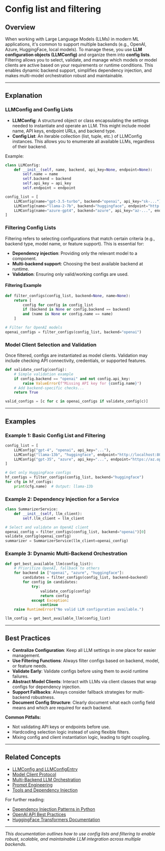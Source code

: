 # Config list and filtering

## Overview

When working with Large Language Models (LLMs) in modern ML applications, it's common to support multiple backends (e.g., OpenAI, Azure, HuggingFace, local models). To manage these, you use **LLM configuration objects (LLMConfig)** and organize them into **config lists**. Filtering allows you to select, validate, and manage which models or model clients are active based on your requirements or runtime conditions. This enables dynamic backend support, simplifies dependency injection, and makes multi-model orchestration robust and maintainable.

---

## Explanation

### LLMConfig and Config Lists

- **LLMConfig**: A structured object or class encapsulating the settings needed to instantiate and operate an LLM. This might include model name, API keys, endpoint URLs, and backend type.
- **Config List**: An iterable collection (list, tuple, etc.) of LLMConfig instances. This allows you to enumerate all available LLMs, regardless of their backend.

Example:
```python
class LLMConfig:
    def __init__(self, name, backend, api_key=None, endpoint=None):
        self.name = name
        self.backend = backend
        self.api_key = api_key
        self.endpoint = endpoint
```

```python
config_list = [
    LLMConfig(name="gpt-3.5-turbo", backend="openai", api_key="sk-..."),
    LLMConfig(name="llama-2-7b", backend="huggingface", endpoint="http://localhost:8000"),
    LLMConfig(name="azure-gpt4", backend="azure", api_key="az-...", endpoint="https://azure.openai.com/"),
]
```

### Filtering Config Lists

Filtering refers to selecting configurations that match certain criteria (e.g., backend type, model name, or feature support). This is essential for:

- **Dependency injection**: Providing only the relevant model to a component.
- **Multi-backend support**: Choosing the best available backend at runtime.
- **Validation**: Ensuring only valid/working configs are used.

#### Filtering Example

```python
def filter_configs(config_list, backend=None, name=None):
    return [
        config for config in config_list
        if (backend is None or config.backend == backend)
        and (name is None or config.name == name)
    ]

# Filter for OpenAI models
openai_configs = filter_configs(config_list, backend="openai")
```

### Model Client Selection and Validation

Once filtered, configs are instantiated as model clients. Validation may include checking API connectivity, credentials, or supported features.

```python
def validate_config(config):
    # Simple validation example
    if config.backend == "openai" and not config.api_key:
        raise ValueError(f"Missing API key for {config.name}")
    # Add backend-specific checks...
    return True

valid_configs = [c for c in openai_configs if validate_config(c)]
```

---

## Examples

### Example 1: Basic Config List and Filtering

```python
config_list = [
    LLMConfig("gpt-4", "openai", api_key="..."),
    LLMConfig("llama-13b", "huggingface", endpoint="http://localhost:8000"),
    LLMConfig("gpt-35", "azure", api_key="...", endpoint="https://az.openai.com"),
]

# Get only HuggingFace configs
hf_configs = filter_configs(config_list, backend="huggingface")
for cfg in hf_configs:
    print(cfg.name)  # Output: llama-13b
```

### Example 2: Dependency Injection for a Service

```python
class SummarizerService:
    def __init__(self, llm_client):
        self.llm_client = llm_client

# Select and validate an OpenAI client
openai_config = filter_configs(config_list, backend="openai")[0]
validate_config(openai_config)
summarizer = SummarizerService(llm_client=openai_config)
```

### Example 3: Dynamic Multi-Backend Orchestration

```python
def get_best_available_llm(config_list):
    # Prioritize OpenAI, fallback to others
    for backend in ["openai", "azure", "huggingface"]:
        candidates = filter_configs(config_list, backend=backend)
        for config in candidates:
            try:
                validate_config(config)
                return config
            except Exception:
                continue
    raise RuntimeError("No valid LLM configuration available.")

llm_config = get_best_available_llm(config_list)
```

---

## Best Practices

- **Centralize Configuration**: Keep all LLM settings in one place for easier management.
- **Use Filtering Functions**: Always filter configs based on backend, model, or feature needs.
- **Validate Early**: Validate configs before using them to avoid runtime failures.
- **Abstract Model Clients**: Interact with LLMs via client classes that wrap configs for dependency injection.
- **Support Fallbacks**: Always consider fallback strategies for multi-backend robustness.
- **Document Config Structure**: Clearly document what each config field means and which are required for each backend.

**Common Pitfalls:**
- Not validating API keys or endpoints before use.
- Hardcoding selection logic instead of using flexible filters.
- Mixing config and client instantiation logic, leading to tight coupling.

---

## Related Concepts

- [LLMConfig and LLMConfigEntry](llmconfig-and-llmconfigentry.html)
- [Model Client Protocol](modelclient-protocol.html)
- [Multi-Backend LLM Orchestration](multi-backend-llm.html)
- [Prompt Engineering](prompt-engineering.html)
- [Tools and Dependency Injection](tools-dependency-injection.html)

For further reading:
- [Dependency Injection Patterns in Python](https://realpython.com/dependency-injection-python/)
- [OpenAI API Best Practices](https://platform.openai.com/docs/guides/best-practices)
- [HuggingFace Transformers Documentation](https://huggingface.co/docs/transformers/index)

---

*This documentation outlines how to use config lists and filtering to enable robust, scalable, and maintainable LLM integration across multiple backends.*